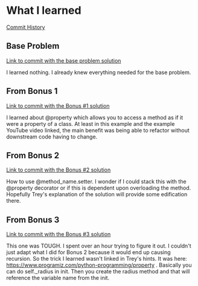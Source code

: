# What I learned

[Commit History](https://github.com/djotaku/pythonmorsels/commits/master/circle/circle.py)

## Base Problem

[Link to commit with the base problem solution](https://github.com/djotaku/pythonmorsels/blob/bbe9f111dca3d0b6cad5001b35f6515c7335a9f3/circle/circle.py)

I learned nothing. I already knew everything needed for the base problem.

## From Bonus 1

[Link to commit with the Bonus #1 solution](https://github.com/djotaku/pythonmorsels/blob/43571b5a406f3e6ae6329c4fb2a6db718ab84e08/circle/circle.py)

I learned about @property which allows you to access a method as if it were a property of a class. At least in this example and the example YouTube video linked, the main benefit was being able to refactor without downstream code having to change.

## From Bonus 2

[Link to commit with the Bonus #2 solution](https://github.com/djotaku/pythonmorsels/blob/83900a7cb1a94f41300bc2d769e35a14ecc956b5/circle/circle.py)

How to use @method_name.setter. I wonder if I could stack this with the @property decorator or if this is dependent upon overloading the method. Hopefully Trey's explanation of the solution will provide some edification there.

## From Bonus 3

[Link to commit with the Bonus #3 solution](https://github.com/djotaku/pythonmorsels/blob/dd44a8abd95bc18f4e458a5807e3ee7bfd6a7fd7/circle/circle.py)


This one was TOUGH. I spent over an hour trying to figure it out. I couldn't just adapt what I did for Bonus 2 because it would end up causing recursion. So the trick I learned wasn't linked in Trey's hints. It was here: https://www.programiz.com/python-programming/property . Basically you can do self._radius in init. Then you create the radius method and that will reference the variable name from the init.